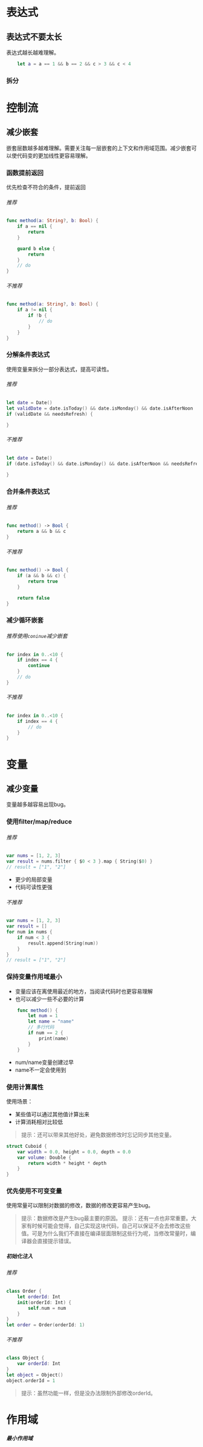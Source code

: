 # 表达式
## 表达式不要太长
表达式越长越难理解。
```swift
    let a = a == 1 && b == 2 && c > 3 && c < 4
```
### 拆分

# 控制流

## 减少嵌套
嵌套层数越多越难理解。需要关注每一层嵌套的上下文和作用域范围。减少嵌套可以使代码变的更加线性更容易理解。
### 函数提前返回
优先检查不符合的条件，提前返回
###### 推荐
```swift
func method(a: String?, b: Bool) {
    if a == nil {
        return
    }

    guard b else {
        return
    }
    // do
}
```
###### 不推荐
```swift
func method(a: String?, b: Bool) {
    if a != nil {
        if !b {
            // do
        }
    }
}
```

### 分解条件表达式
使用变量来拆分一部分表达式，提高可读性。
###### 推荐
```swift
let date = Date()
let validDate = date.isToday() && date.isMonday() && date.isAfterNoon
if (validDate && needsRefresh) {

}
```
###### 不推荐
```swift
let date = Date()
if (date.isToday() && date.isMonday() && date.isAfterNoon && needsRefresh) {
    
}
```

### 合并条件表达式
###### 推荐
```swift
func method() -> Bool {
    return a && b && c
}
```
###### 不推荐
```swift
func method() -> Bool {
    if (a && b && c) {
        return true
    }

    return false
}
```

### 减少循环嵌套
###### 推荐使用`coninue`减少嵌套
```swift
for index in 0..<10 {
    if index == 4 {
        continue
    }
    // do
}
```
###### 不推荐
```swift
for index in 0..<10 {
    if index == 4 {
        // do
    }
}
```

# 变量
## 减少变量
变量越多越容易出现bug。
### 使用filter/map/reduce
###### 推荐
```swift
var nums = [1, 2, 3]
var result = nums.filter { $0 < 3 }.map { String($0) }
// result = ["1", "2"]
```
- 更少的局部变量
- 代码可读性更强
###### 不推荐
```swift
var nums = [1, 2, 3]
var result = []
for num in nums {
    if num < 3 {
        result.append(String(num))
    }
}
// result = ["1", "2"]
```

### 保持变量作用域最小
- 变量应该在离使用最近的地方，当阅读代码时也更容易理解
- 也可以减少一些不必要的计算
```swift
    func method() {
        let num = 1
        let name = "name"
        // 多行代码
        if num == 2 {
            print(name)
        }
    }
```
- num/name变量创建过早
- name不一定会使用到

### 使用计算属性
使用场景：
- 某些值可以通过其他值计算出来
- 计算消耗相对比较低
> 提示：还可以带来其他好处，避免数据修改时忘记同步其他变量。
```swift
struct Cuboid {
    var width = 0.0, height = 0.0, depth = 0.0
    var volume: Double {
        return width * height * depth
    }
}
```

### 优先使用不可变变量
使用常量可以限制对数据的修改，数据的修改更容易产生bug。
> 提示：数据修改是产生bug最主要的原因。
> 提示：还有一点也非常重要。大家有时候可能会觉得，自己实现这块代码，自己可以保证不会去修改这些值。可是为什么我们不直接在编译层面限制这些行为呢，当修改常量时，编译器会直接提示错误。
##### 初始化注入
###### 推荐
```swift
class Order {
    let orderId: Int
    init(orderId: Int) {
        self.num = num
    }
}
let order = Order(orderId: 1)
```
###### 不推荐
```swift
class Object {
    var orderId: Int
}
let object = Object()
object.orderId = 1
```
> 提示：虽然功能一样，但是没办法限制外部修改orderId。


# 作用域
##### 最小作用域